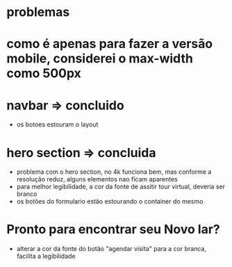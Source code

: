 
# problemas 

# como é apenas para fazer a versão mobile, considerei o max-width como 500px

# navbar => concluido
* os botoes estouram o layout

# hero section => concluida
* problema com o hero section, no 4k funciona bem, mas conforme a resolução reduz, alguns elementos nao ficam aparentes
* para melhor legibilidade, a cor da fonte de assitir tour virtual, deveria ser branco
* os botões do formulario estão estourando o container do mesmo

# Pronto para encontrar seu Novo lar?
* alterar a cor da fonte do botão "agendar visita" para a cor branca, facilita a legibilidade
